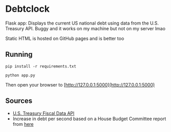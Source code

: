 # Debtclock

Flask app: Displays the current US national debt using data from the U.S. Treasury API.
Buggy and it works on my machine but not on my server lmao

Static HTML is hosted on GitHub pages and is better too

## Running

```pip install -r requirements.txt```

```python app.py```

Then open your browser to [http://127.0.0.1:5000](http://127.0.0.1:5000)

## Sources
- [U.S. Treasury Fiscal Data API](https://fiscaldata.treasury.gov/api-documentation/) 
- Increase in debt per second based on a House Budget Committee report from [here](https://budget.house.gov/press-release/us-national-debt-surpasses-35-trillion)
